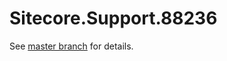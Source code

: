# Sitecore.Support.88236

See [master branch](https://github.com/sitecoresupport/Sitecore.Support.88236) for details.
